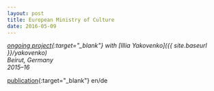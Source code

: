 ```yaml
---
layout: post 
title: European Ministry of Culture
date: 2016-05-09 
---
```

*[ongoing project](http://ongoing-project.org/){:target="_blank"} with [Illia Yakovenko]({{ site.baseurl }}/yakovenko)   
Beirut, Germany  
2015–16*

[publication](images/emc/EMC_Publikation_09_05_2016.pdf){:target="_blank"} en/de
